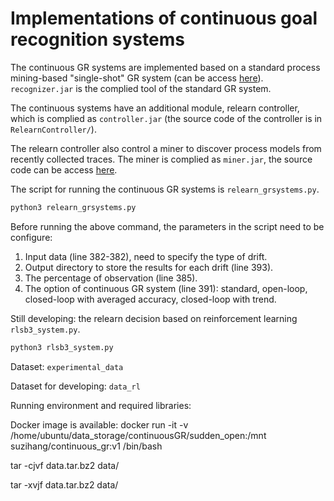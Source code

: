 # Implementations of continuous goal recognition systems

The continuous GR systems are implemented based on a standard process mining-based "single-shot" GR system (can be access [here](https://github.com/zihangs/GR_system)). ``recognizer.jar`` is the complied tool of the standard GR system.

The continuous systems have an additional module, relearn controller, which is complied as ``controller.jar`` (the source code of the controller is in ``RelearnController/``).

The relearn controller also control a miner to discover process models from recently collected traces. The miner is complied as ``miner.jar``, the source code can be access [here](https://github.com/zihangs/miner).

The script for running the continuous GR systems is ``relearn_grsystems.py``.

```sh
python3 relearn_grsystems.py
```

Before running the above command, the parameters in the script need to be configure:

1. Input data (line 382-382), need to specify the type of drift.
2. Output directory to store the results for each drift (line 393).
3. The percentage of observation (line 385).
4. The option of continuous GR system (line 391): standard, open-loop, closed-loop with averaged accuracy, closed-loop with trend.



Still developing: the relearn decision based on reinforcement learning ``rlsb3_system.py``.

```sh
python3 rlsb3_system.py
```



Dataset: ``experimental_data``

Dataset for developing: ``data_rl``



Running environment and required libraries:

Docker image is available: docker run -it -v /home/ubuntu/data_storage/continuousGR/sudden_open:/mnt suzihang/continuous_gr:v1 /bin/bash

tar -cjvf data.tar.bz2 data/

tar -xvjf data.tar.bz2 data/